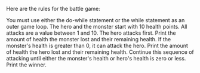 Here are the rules for the battle game:

You must use either the do-while statement or the while statement as an outer game loop.
The hero and the monster start with 10 health points.
All attacks are a value between 1 and 10.
The hero attacks first.
Print the amount of health the monster lost and their remaining health.
If the monster's health is greater than 0, it can attack the hero.
Print the amount of health the hero lost and their remaining health.
Continue this sequence of attacking until either the monster's health or hero's health is zero or less.
Print the winner.

